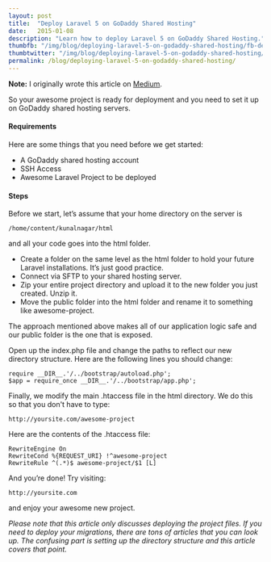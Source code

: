 ```yaml
---
layout: post
title:  "Deploy Laravel 5 on GoDaddy Shared Hosting"
date:   2015-01-08
description: "Learn how to deploy Laravel 5 on GoDaddy Shared Hosting."
thumbfb: "/img/blog/deploying-laravel-5-on-godaddy-shared-hosting/fb-deploying-laravel-5-on-godaddy-shared-hosting.jpg"
thumbtwitter: "/img/blog/deploying-laravel-5-on-godaddy-shared-hosting/twitter-deploying-laravel-5-on-godaddy-shared-hosting.jpg"
permalink: /blog/deploying-laravel-5-on-godaddy-shared-hosting/
---
```


**Note:** I originally wrote this article on [Medium][medium-link].

So your awesome project is ready for deployment and you need to set it up on GoDaddy shared hosting servers.

#### Requirements

Here are some things that you need before we get started:

* A GoDaddy shared hosting account
* SSH Access
* Awesome Laravel Project to be deployed

#### Steps

Before we start, let’s assume that your home directory on the server is

<pre><code class="shell">/home/content/kunalnagar/html
</code></pre>

and all your code goes into the html folder.

* Create a folder on the same level as the html folder to hold your future Laravel installations. It’s just good practice.
* Connect via SFTP to your shared hosting server.
* Zip your entire project directory and upload it to the new folder you just created. Unzip it.
* Move the public folder into the html folder and rename it to something like awesome-project.

The approach mentioned above makes all of our application logic safe and our public folder is the one that is exposed.

Open up the index.php file and change the paths to reflect our new directory structure. Here are the following lines you should change:

<pre><code class="shell">require __DIR__.'/../bootstrap/autoload.php';
$app = require_once __DIR__.'/../bootstrap/app.php';
</code></pre>

Finally, we modify the main .htaccess file in the html directory. We do this so that you don't have to type:

<pre><code class="shell">http://yoursite.com/awesome-project
</code></pre>

Here are the contents of the .htaccess file:

<pre><code class="shell">RewriteEngine On
RewriteCond %{REQUEST_URI} !^awesome-project
RewriteRule ^(.*)$ awesome-project/$1 [L]
</code></pre>

And you’re done! Try visiting:

<pre><code class="shell">http://yoursite.com
</code></pre>

and enjoy your awesome new project.

*Please note that this article only discusses deploying the project files. If you need to deploy your migrations, there are tons of articles that you can look up. The confusing part is setting up the directory structure and this article covers that point.*

[medium-link]: https://medium.com/@kunalnagar/deploying-laravel-5-on-godaddy-shared-hosting-888ec96f64cd#.lup9tnaqo
